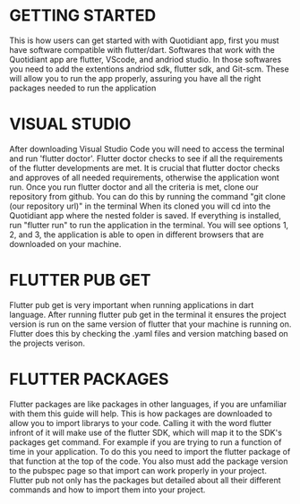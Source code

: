 # GETTING STARTED
This is how users can get started with with Quotidiant app, first you must have software compatible with flutter/dart. 
Softwares that work with the Quotidiant app are flutter, VScode, and andriod studio.
In those softwares you need to add the extentions andriod sdk, flutter sdk, and Git-scm.
These will allow you to run the app properly, assuring you have all the right packages needed to run the application

# VISUAL STUDIO
After downloading Visual Studio Code you will need to access the terminal and run 'flutter doctor'.
Flutter doctor checks to see if all the requirements of the flutter developments are met.
It is crucial that flutter doctor checks and approves of all needed requirements, otherwise the application wont run.
Once you run flutter doctor and all the criteria is met, clone our repository from github.
You can do this by running the command "git clone (our repository url)" in the terminal
When its cloned you will cd into the Quotidiant app where the nested folder is saved.
If everything is installed, run "flutter run" to run the application in the terminal.
You will see options 1, 2, and 3, the application is able to open in different browsers that are downloaded on your machine.

# FLUTTER PUB GET
Flutter pub get is very important when running applications in dart language.
After running flutter pub get in the terminal it ensures the project version is run on the same version of flutter that your machine is running on.
Flutter does this by checking the .yaml files and version matching based on the projects verison.


# FLUTTER PACKAGES
Flutter packages are like packages in other languages, if you are unfamiliar with them this guide will help.
This is how packages are downloaded to allow you to import librarys to your code.
Calling it with the word flutter infront of it will make use of the flutter SDK, which will map it to the SDK's packages get command.
For example if you are trying to run a function of time in your application.
To do this you need to import the flutter package of that function at the top of the code.
You also must add the package version to the pubspec page so that import can work properly in your project.
Flutter pub not only has the packages but detailed about all their different commands and how to import them into your project.
